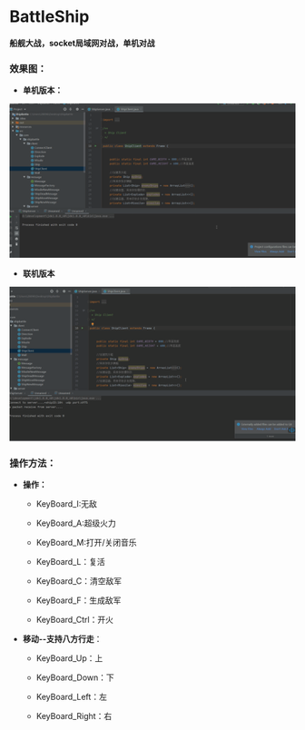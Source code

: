# BattleShip
**船舰大战，socket局域网对战，单机对战**

### 效果图：

- **单机版本：**

![alone](alone.gif)

- **联机版本**  
 
![connect](connect.gif)
  
### 操作方法：

- **操作：**
  - KeyBoard_I:无敌
  
  - KeyBoard_A:超级火力
  
  - KeyBoard_M:打开/关闭音乐
  
  - KeyBoard_L：复活
  
  - KeyBoard_C：清空敌军
  
  - KeyBoard_F：生成敌军
  
  - KeyBoard_Ctrl：开火
  
- **移动--支持八方行走**：
  - KeyBoard_Up：上
    
  - KeyBoard_Down：下
    
  - KeyBoard_Left：左
    
  - KeyBoard_Right：右

